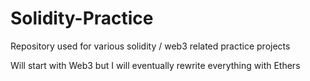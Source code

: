 # Solidity-Practice

Repository used for various solidity / web3 related practice projects

Will start with Web3 but I will eventually rewrite everything with Ethers
